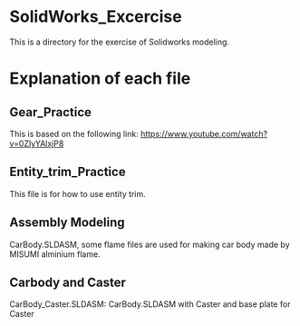 # SolidWorks_Excercise
This is a directory for the exercise of Solidworks modeling.

# Explanation of each file
## Gear_Practice
This is based on the following link: https://www.youtube.com/watch?v=0ZIyYAlxjP8

## Entity_trim_Practice
This file is for how to use entity trim.

## Assembly Modeling
CarBody.SLDASM, some flame files are used for making car body made by MISUMI alminium flame.

## Carbody and Caster
CarBody_Caster.SLDASM: CarBody.SLDASM with Caster and base plate for Caster
